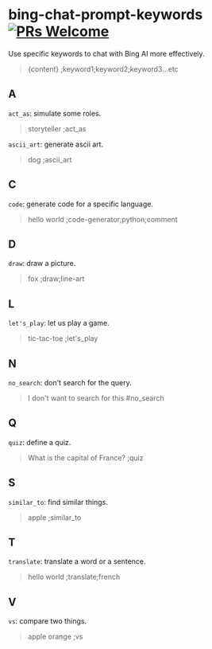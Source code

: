 # bing-chat-prompt-keywords [![PRs Welcome](https://img.shields.io/badge/PRs-welcome-brightgreen.svg?style=flat-square)](https://makeapullrequest.com)
Use specific keywords to chat with Bing AI more effectively.

> {content} ;keyword1;keyword2;keyword3...etc


## A

`act_as`: simulate some roles.
> storyteller ;act_as

`ascii_art`: generate ascii art.
> dog ;ascii_art

## C

`code`: generate code for a specific language.
> hello world ;code-generator;python;comment

## D

`draw`: draw a picture.
> fox ;draw;line-art

## L

`let's_play`: let us play a game.
> tic-tac-toe ;let's_play

## N

`no_search`: don't search for the query.
> I don't want to search for this #no_search

## Q

`quiz`: define a quiz.
> What is the capital of France? ;quiz

## S

`similar_to`: find similar things.
> apple ;similar_to

## T

`translate`: translate a word or a sentence.
> hello world ;translate;french

## V

`vs`: compare two things.
> apple orange ;vs
